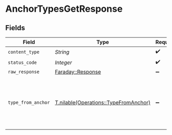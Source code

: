 # AnchorTypesGetResponse


## Fields

| Field                                                                              | Type                                                                               | Required                                                                           | Description                                                                        |
| ---------------------------------------------------------------------------------- | ---------------------------------------------------------------------------------- | ---------------------------------------------------------------------------------- | ---------------------------------------------------------------------------------- |
| `content_type`                                                                     | *String*                                                                           | :heavy_check_mark:                                                                 | N/A                                                                                |
| `status_code`                                                                      | *Integer*                                                                          | :heavy_check_mark:                                                                 | N/A                                                                                |
| `raw_response`                                                                     | [Faraday::Response](https://www.rubydoc.info/gems/faraday/Faraday/Response)        | :heavy_minus_sign:                                                                 | N/A                                                                                |
| `type_from_anchor`                                                                 | [T.nilable(Operations::TypeFromAnchor)](../../models/operations/typefromanchor.md) | :heavy_minus_sign:                                                                 | A successful response that contains the simpleObject sent in the request body      |